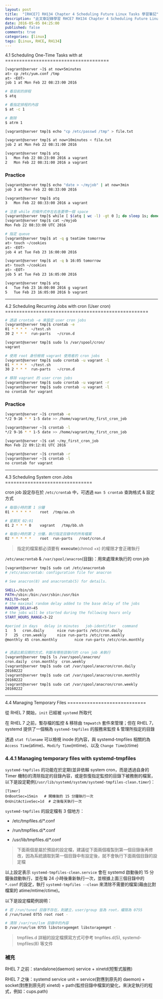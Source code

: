 ```yaml
---
layout: post
title:  "[RHCE7] RH134 Chapter 4 Scheduling Future Linux Tasks 學習筆記"
description: "此文章記錄學習 RHCE7 RH134 Chapter 4 Scheduling Future Linux Tasks 留下的內容"
date: 2016-05-05 04:25:00
published: false
comments: true
categories: [linux]
tags: [Linux, RHCE, RH134]
---
```


<a name="ch4.1" />
4.1 Scheduling One-Time Tasks with at
=====================================

```bash
[vagrant@server ~]$ at now+5minutes
at> cp /etc/yum.conf /tmp
at> <EOT>
job 1 at Mon Feb 22 08:23:00 2016

# 看目前的排程
$ atq

# 看指定排程的內容
$ at -c 1

# 刪除
$ atrm 1
```

```bash
[vagrant@server tmp]$ echo "cp /etc/passwd /tmp" > file.txt

[vagrant@server tmp]$ at now+10minutes < file.txt
job 2 at Mon Feb 22 08:31:00 2016

[vagrant@server tmp]$ atq
1	Mon Feb 22 08:23:00 2016 a vagrant
2	Mon Feb 22 08:31:00 2016 a vagrant
```

### Practice

```bash
[vagrant@server tmp]$ echo "date > ~/myjob" | at now+3min
job 3 at Mon Feb 22 08:33:00 2016

[vagrant@server tmp]$ atq
3	Mon Feb 22 08:33:00 2016 a vagrant

# 注意 while 的條件式中左右各要帶一個 space
[vagrant@server tmp]$ while [ $(atq | wc -l) -gt 0 ]; do sleep 1s; done
[vagrant@server tmp]$ cat ~/myjob
Mon Feb 22 08:33:00 UTC 2016

# 指定 queue
[vagrant@server tmp]$ at -q g teatime tomorrow
at> touch ~/cookies
at> <EOT>
job 4 at Tue Feb 23 16:00:00 2016

[vagrant@server tmp]$ at -q b 16:05 tomorrow
at> touch ~/cookies
at> <EOT>
job 5 at Tue Feb 23 16:05:00 2016

[vagrant@server tmp]$ atq
4	Tue Feb 23 16:00:00 2016 g vagrant
5	Tue Feb 23 16:05:00 2016 b vagrant
```

-------------------------------------------------------------

<a name="ch4.2" />
4.2 Scheduling Recurring Jobs with cron (User cron)
===================================================

```bash
# 透過 crontab -e 來設定 user cron jobs
[vagrant@server tmp]$ crontab -e
01 * * * *  ~/test.sh
30 2 * * *  run-parts   ~/cron.d

[vagrant@server tmp]$ sudo ls /var/spool/cron/
vagrant

# 使用 root 身份檢視 vagrant 使用者的 cron jobs
[vagrant@server tmp]$ sudo crontab -u vagrant -l
01 * * * *  ~/test.sh
30 2 * * *  run-parts   ~/cron.d

# 移除 vagrant 的 user cron jobs
[vagrant@server tmp]$ sudo crontab -u vagrant -r
[vagrant@server tmp]$ sudo crontab -u vagrant -l
no crontab for vagrant
```

### Practice

``` bash
[vagrant@server ~]$ crontab -e
*/2 9-16 * * 1-5 date >> /home/vagrant/my_first_cron_job

[vagrant@server ~]$ crontab -l
*/2 9-16 * * 1-5 date >> /home/vagrant/my_first_cron_job

[vagrant@server ~]$ cat ~/my_first_cron_job
Mon Feb 22 09:12:01 UTC 2016

[vagrant@server ~]$ crontab -r
[vagrant@server ~]$ crontab -l
no crontab for vagrant
```

-------------------------------------------------------------

<a name="ch4.3" />
4.3 Scheduling System cron Jobs
===============================

cron job 設定存在於 `/etc/crontab` 中，可透過 `man 5 crontab` 查詢格式 & 設定方式

```bash
# 每個小時的第 1 分鐘
01 * * * * *    root  /tmp/aa.sh

# 星期天 02:01
01 2 * * * 0    vagrant   /tmp/bb.sh

# 每個小時的第 2 分鐘，執行指定目錄中的所有檔案
02 * * * * *    root  run-parts   /root/cron.d
```

> 指定的檔案都必須要有 **execute**(chmod +x) 的權限才會正確執行


`/etc/anacrontab` & `/var/spool/anacron`(目錄)：用來處理未執行的 cron job

```bash
[vagrant@server tmp]$ sudo cat /etc/anacrontab
# /etc/anacrontab: configuration file for anacron

# See anacron(8) and anacrontab(5) for details.

SHELL=/bin/sh
PATH=/sbin:/bin:/usr/sbin:/usr/bin
MAILTO=root
# the maximal random delay added to the base delay of the jobs
RANDOM_DELAY=45
# the jobs will be started during the following hours only
START_HOURS_RANGE=3-22

#period in days   delay in minutes   job-identifier   command
1	5	cron.daily		nice run-parts /etc/cron.daily
7	25	cron.weekly		nice run-parts /etc/cron.weekly
@monthly 45	cron.monthly		nice run-parts /etc/cron.monthly


# 透過比較日期的方式，判斷有哪些該執行的 cron job 未執行
[vagrant@server tmp]$ ls /var/spool/anacron/
cron.daily  cron.monthly  cron.weekly
[vagrant@server tmp]$ sudo cat /var/spool/anacron/cron.daily
20160222
[vagrant@server tmp]$ sudo cat /var/spool/anacron/cron.monthly
20160222
[vagrant@server tmp]$ sudo cat /var/spool/anacron/cron.weekly
20160222
```

-------------------------------------------------------------

<a name="ch4.4" />
4.4 Managing Temporary Files
============================

從 RHEL 7 開始，`init` 已經被 `systemd` 所取代

在 RHEL 7 之前，暫存檔的監控 & 移除由 `tmpwatch` 套件來管理；但在 RHEL 7，systemd 提供了一個稱為 `systemd-tmpfiles` 的服務來監控 & 管理所指定的目錄

透過 `stat filename` 可以檢視 inode 的內容，與 systemd-tmpfiles 相關的為 `Access Time`(atime)、`Modify Time`(mtime)、以及 `Change Time`(ctime)

### 4.4.1 Managing temporary files with systemd-tmpfiles

`systemd-tmpfiles` 的功能在於定期(並非依賴 system cron，而是透過自身的 Timer 機制)的清除指定的目錄內容，或是恢復指定監控的目錄下被務刪的檔案，以下是設定範例(`/usr/lib/systemd/system/systemd-tmpfiles-clean.timer`)：

```init
[Timer]
OnBootSec=15min   # 開機後的 15 分鐘執行一次
OnUnitActiveSec=1d  # 之後每天執行一次
```

`systemd-tmpfiles` 的設定檔有 3 個地方：

- /etc/tmpfiles.d/\*.conf

- /run/tmpfiles.d/\*.conf

- /usr/lib/tmpfiles.d/\*.conf

> 下面兩個是屬於預設的設定檔，建議從下面兩個複製到第一個目錄後再修改，因為系統讀取到第一個目錄中有設定後，就不會執行下面兩個目錄的設定檔

以上設定表示 `systemd-tmpfiles-clean.service` 會在 systemd 啟動後的 15 分鐘後啟動執行，並在每 24 小時後重新執行一次，並根據上面三個目錄中的 `*.conf` 的設定，執行 `systemd-tmpfiles --clean` 來清除不需要的檔案(藉由比對檔案的 atime/mtime/ctime)。

以下是設定檔範例說明：

```bash
# 若 /run/tuned 目錄不存在，則建立，user/group 皆為 root，權限為 0755
d /run/tuned 0755 root root -

# 清除 /var/run/lsm 目錄中的內容
D /var/run/lsm 0755 libstoragemgmt libstoragemgmt -
```

> tmpfiles.d 詳細的設定檔撰寫方式可參考 tmpfiles.d(5), systemd-tmpfiles(8) 等文件


### 補充

RHEL 7 之前：standalone(daemon) service + xinetd(短暫式服務)

RHEL 7 之後：systemd service unit = service(對應到原先的 daemon) + socket(對應到原先的 xinetd) + path(監控目錄中檔案的變化，來決定執行的程式，例如：cups.path)

